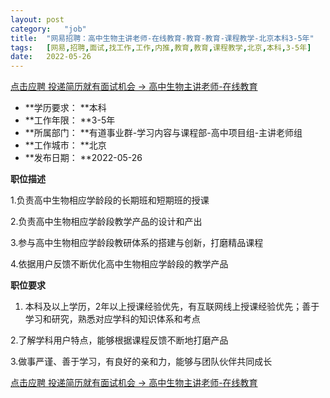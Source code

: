 ```yaml
---
layout:	post
category:	"job"
title:	"网易招聘：高中生物主讲老师-在线教育-教育-教育-课程教学-北京本科3-5年"
tags:	[网易,招聘,面试,找工作,工作,内推,教育,教育,课程教学,北京,本科,3-5年]
date:	2022-05-26
---
```


[点击应聘 投递简历就有面试机会 ->  高中生物主讲老师-在线教育](http://mobile.bole.netease.com/bole/boleDetail?id=28251&employeeId=346f03c3cda5f04c&key=all)



- **学历要求： **本科
- **工作年限： **3-5年
- **所属部门： **有道事业群-学习内容与课程部-高中项目组-主讲老师组
- **工作城市： **北京
- **发布日期： **2022-05-26



**职位描述**

1.负责高中生物相应学龄段的长期班和短期班的授课

2.负责高中生物相应学龄段教学产品的设计和产出

3.参与高中生物相应学龄段教研体系的搭建与创新，打磨精品课程

4.依据用户反馈不断优化高中生物相应学龄段的教学产品



**职位要求**

1. 本科及以上学历，2年以上授课经验优先，有互联网线上授课经验优先；善于学习和研究，熟悉对应学科的知识体系和考点

2.了解学科用户特点，能够根据课程反馈不断地打磨产品

3.做事严谨、善于学习，有良好的亲和力，能够与团队伙伴共同成长



[点击应聘 投递简历就有面试机会 ->  高中生物主讲老师-在线教育](http://mobile.bole.netease.com/bole/boleDetail?id=28251&employeeId=346f03c3cda5f04c&key=all)